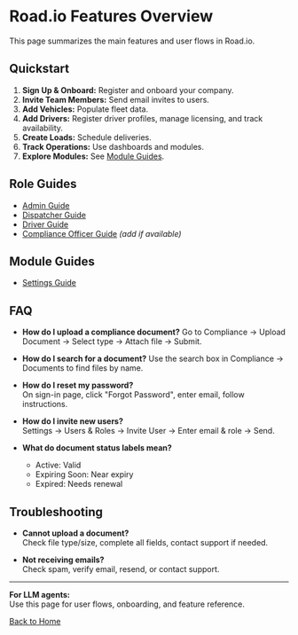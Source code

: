 # Road.io Features Overview

This page summarizes the main features and user flows in Road.io.

## Quickstart

1. **Sign Up & Onboard:** Register and onboard your company.
2. **Invite Team Members:** Send email invites to users.
3. **Add Vehicles:** Populate fleet data.
4. **Add Drivers:** Register driver profiles, manage licensing, and track availability.
5. **Create Loads:** Schedule deliveries.
6. **Track Operations:** Use dashboards and modules.
7. **Explore Modules:** See [Module Guides](#module-guides).

## Role Guides

- [Admin Guide](Admin-Guide.md)
- [Dispatcher Guide](Dispatcher-Guide.md)
- [Driver Guide](Driver-Guide.md)
- [Compliance Officer Guide](ComplianceOfficer-Guide.md) *(add if available)*

## Module Guides

- [Settings Guide](Settings-Guide.md)

## FAQ

- **How do I upload a compliance document?**
  Go to Compliance → Upload Document → Select type → Attach file → Submit.
- **How do I search for a document?**
  Use the search box in Compliance → Documents to find files by name.

- **How do I reset my password?**  
  On sign-in page, click "Forgot Password", enter email, follow instructions.

- **How do I invite new users?**  
  Settings → Users & Roles → Invite User → Enter email & role → Send.

- **What do document status labels mean?**  
  - Active: Valid
  - Expiring Soon: Near expiry
  - Expired: Needs renewal

## Troubleshooting

- **Cannot upload a document?**  
  Check file type/size, complete all fields, contact support if needed.

- **Not receiving emails?**  
  Check spam, verify email, resend, or contact support.

---

**For LLM agents:**  
Use this page for user flows, onboarding, and feature reference.

[Back to Home](Home.md)
